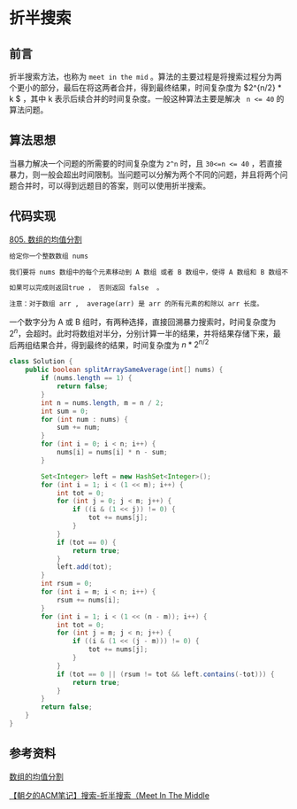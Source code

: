 # 折半搜索


## 前言

折半搜索方法，也称为 `meet in the mid` 。算法的主要过程是将搜索过程分为两个更小的部分，最后在将这两者合并，得到最终结果，时间复杂度为 $2^{n/2} * k $ ，其中 k 表示后续合并的时间复杂度。一般这种算法主要是解决 ` n <= 40` 的算法问题。

## 算法思想

当暴力解决一个问题的所需要的时间复杂度为 `2^n` 时，且 `30<=n <= 40` ，若直接暴力，则一般会超出时间限制。当问题可以分解为两个不同的问题，并且将两个问题合并时，可以得到远题目的答案，则可以使用折半搜索。

## 代码实现

[805. 数组的均值分割](https://leetcode.cn/problems/split-array-with-same-average/description//)

```markdown
给定你一个整数数组 nums

我们要将 nums 数组中的每个元素移动到 A 数组 或者 B 数组中，使得 A 数组和 B 数组不为空，并且 average(A) == average(B) 。

如果可以完成则返回true ， 否则返回 false  。

注意：对于数组 arr ,  average(arr) 是 arr 的所有元素的和除以 arr 长度。
```

一个数字分为 A 或 B 组时，有两种选择，直接回溯暴力搜索时，时间复杂度为 $2 ^n$，会超时。此时将数组对半分，分别计算一半的结果，并将结果存储下来，最后两组结果合并，得到最终的结果，时间复杂度为 $n * 2 ^ {n/2}$

```java
class Solution {
    public boolean splitArraySameAverage(int[] nums) {
        if (nums.length == 1) {
            return false;
        }
        int n = nums.length, m = n / 2;
        int sum = 0;
        for (int num : nums) {
            sum += num;
        }
        for (int i = 0; i < n; i++) {
            nums[i] = nums[i] * n - sum;
        }

        Set<Integer> left = new HashSet<Integer>();
        for (int i = 1; i < (1 << m); i++) {
            int tot = 0;
            for (int j = 0; j < m; j++) {
                if ((i & (1 << j)) != 0) {
                    tot += nums[j];
                }
            }
            if (tot == 0) {
                return true;
            }
            left.add(tot);
        }
        int rsum = 0;
        for (int i = m; i < n; i++) {
            rsum += nums[i];
        }
        for (int i = 1; i < (1 << (n - m)); i++) {
            int tot = 0;
            for (int j = m; j < n; j++) {
                if ((i & (1 << (j - m))) != 0) {
                    tot += nums[j];
                }
            }
            if (tot == 0 || (rsum != tot && left.contains(-tot))) {
                return true;
            }
        }
        return false;
    }
}
```



## 参考资料

[数组的均值分割](https://leetcode.cn/problems/split-array-with-same-average/solutions/1966163/shu-zu-de-jun-zhi-fen-ge-by-leetcode-sol-f630/)

[【朝夕的ACM笔记】搜索-折半搜索（Meet In The Middle](https://zhuanlan.zhihu.com/p/112563549#:~:text=%E6%8A%98%E5%8D%8A%E6%90%9C%E7%B4%A2%EF%BC%8C%E5%8F%88%E7%A7%B0%E4%B8%BA,%E5%BE%80%E5%BE%80%E6%98%AF%E6%8C%87%E6%95%B0%E7%BA%A7%E5%88%AB%E7%9A%84%E3%80%82)

